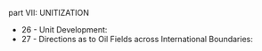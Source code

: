 part VII: UNITIZATION

<ul>
			<li>26 - Unit Development: <ul>
			</ul></li>			<li>27 - Directions as to Oil Fields across International Boundaries: <ul>
			</ul></li></ul>